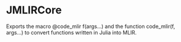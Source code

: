 # JMLIRCore

Exports the macro @code_mlir f(args...) and the function code_mlir(f, args...) to convert functions written in Julia into MLIR.
